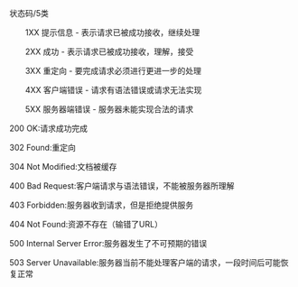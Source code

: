 状态码/5类

　　1XX  提示信息 - 表示请求已被成功接收，继续处理

　　2XX  成功 - 表示请求已被成功接收，理解，接受

　　3XX  重定向 - 要完成请求必须进行更进一步的处理

　　4XX  客户端错误 -  请求有语法错误或请求无法实现

　　5XX  服务器端错误 -   服务器未能实现合法的请求


200 OK:请求成功完成

302 Found:重定向

304 Not Modified:文档被缓存

400 Bad Request:客户端请求与语法错误，不能被服务器所理解

403 Forbidden:服务器收到请求，但是拒绝提供服务

404 Not Found:资源不存在（输错了URL）

500 Internal Server Error:服务器发生了不可预期的错误

503 Server Unavailable:服务器当前不能处理客户端的请求，一段时间后可能恢复正常